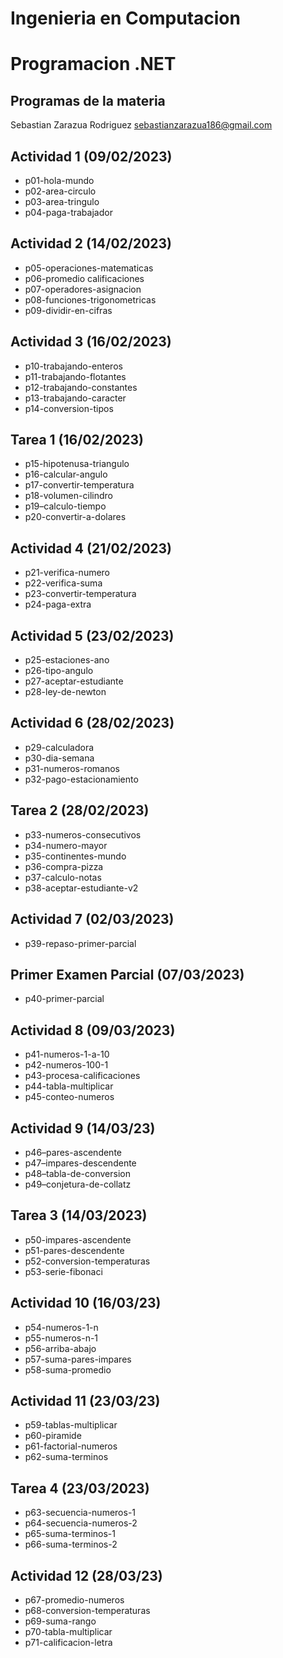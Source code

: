 # Ingenieria en Computacion

# Programacion .NET

## Programas de la materia

Sebastian Zarazua Rodriguez
sebastianzarazua186@gmail.com

## Actividad 1 (09/02/2023)
- p01-hola-mundo
- p02-area-circulo
- p03-area-tringulo
- p04-paga-trabajador

## Actividad 2 (14/02/2023)
- p05-operaciones-matematicas
- p06-promedio calificaciones
- p07-operadores-asignacion
- p08-funciones-trigonometricas
- p09-dividir-en-cifras

## Actividad 3 (16/02/2023)
- p10-trabajando-enteros
- p11-trabajando-flotantes
- p12-trabajando-constantes
- p13-trabajando-caracter
- p14-conversion-tipos

## Tarea 1 (16/02/2023)
- p15-hipotenusa-triangulo
- p16-calcular-angulo
- p17-convertir-temperatura 
- p18-volumen-cilindro
- p19–calculo-tiempo
- p20-convertir-a-dolares

## Actividad 4 (21/02/2023)
- p21-verifica-numero
- p22-verifica-suma
- p23-convertir-temperatura
- p24-paga-extra

## Actividad 5 (23/02/2023)
- p25-estaciones-ano
- p26-tipo-angulo
- p27-aceptar-estudiante
- p28-ley-de-newton

## Actividad 6 (28/02/2023)
- p29-calculadora
- p30-dia-semana
- p31-numeros-romanos
- p32-pago-estacionamiento

## Tarea 2 (28/02/2023)
- p33-numeros-consecutivos
- p34-numero-mayor
- p35-continentes-mundo
- p36-compra-pizza
- p37-calculo-notas
- p38-aceptar-estudiante-v2

## Actividad 7 (02/03/2023)
- p39-repaso-primer-parcial

## Primer Examen Parcial (07/03/2023)
- p40-primer-parcial

## Actividad 8 (09/03/2023)
- p41-numeros-1-a-10
- p42-numeros-100-1
- p43-procesa-calificaciones
- p44-tabla-multiplicar
- p45-conteo-numeros

## Actividad 9 (14/03/23)
- p46–pares-ascendente
- p47–impares-descendente
- p48–tabla-de-conversion
- p49–conjetura-de-collatz

## Tarea 3 (14/03/2023)
- p50-impares-ascendente 
- p51-pares-descendente 
- p52-conversion-temperaturas
- p53-serie-fibonaci

## Actividad 10 (16/03/23)
- p54-numeros-1-n
- p55-numeros-n-1
- p56-arriba-abajo
- p57-suma-pares-impares
- p58-suma-promedio

## Actividad 11 (23/03/23)
- p59-tablas-multiplicar
- p60-piramide
- p61-factorial-numeros
- p62-suma-terminos

## Tarea 4 (23/03/2023)
- p63-secuencia-numeros-1
- p64-secuencia-numeros-2
- p65-suma-terminos-1
- p66-suma-terminos-2

## Actividad 12 (28/03/23)
- p67-promedio-numeros
- p68-conversion-temperaturas
- p69-suma-rango
- p70-tabla-multiplicar
- p71-calificacion-letra

